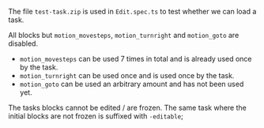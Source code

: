 The file `test-task.zip` is used in `Edit.spec.ts` to test whether we can load a task.

All blocks but `motion_movesteps`, `motion_turnright` and `motion_goto` are disabled.

- `motion_movesteps` can be used 7 times in total and is already used once by the task.
- `motion_turnright` can be used once and is used once by the task.
- `motion_goto` can be used an arbitrary amount and has not been used yet.

The tasks blocks cannot be edited / are frozen. The same task where the initial blocks are not frozen is suffixed with `-editable`;